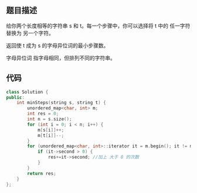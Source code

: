 ## 题目描述
给你两个长度相等的字符串 s 和 t。每一个步骤中，你可以选择将 t 中的 任一字符 替换为 另一个字符。

返回使 t 成为 s 的字母异位词的最小步骤数。

字母异位词 指字母相同，但排列不同的字符串。

## 代码

```c++
class Solution {
public:
    int minSteps(string s, string t) {
        unordered_map<char, int> m;
        int res = 0;
        int n = s.size();
        for (int i = 0; i < n; i++) {
            m[s[i]]++;
            m[t[i]]--;
        }
        for (unordered_map<char, int>::iterator it = m.begin(); it != m.end(); it++) {
            if (it->second > 0) {
                res+=it->second; //加上 大于 0 的次数
            }
        }
        return res;
    }
};

```